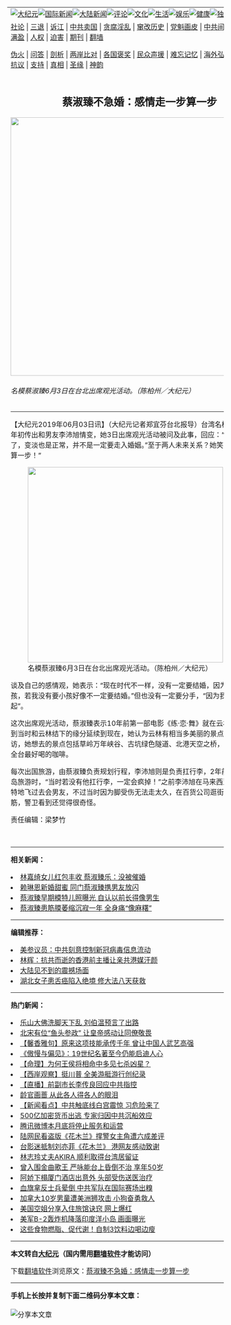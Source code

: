 <a name="1" id="1" target="_blank"></a><span id="1"></span>
<table align=center border="0"><tr><td colspan="2" VALIGN=TOP><a href="https://github.com/hmzftj3856/djy/blob/master/gb/nsc413.md#1"><img src="https://raw.githubusercontent.com/hmzftj3856/www/master/t/djy/1.jpg" title="大纪元"></a><a href="https://github.com/hmzftj3856/djy/blob/master/gb/n24hr.md#1"><img src="https://raw.githubusercontent.com/hmzftj3856/www/master/t/djy/3.jpg" title="国际新闻"></a><a href="https://github.com/hmzftj3856/djy/blob/master/gb/nsc413.md#1"><img src="https://raw.githubusercontent.com/hmzftj3856/www/master/t/djy/4.jpg" title="大陆新闻"></a><a href="https://github.com/hmzftj3856/djy/blob/master/gb/news392.md#1"><img src="https://raw.githubusercontent.com/hmzftj3856/www/master/t/djy/5.jpg" title="评论"></a><a href="https://github.com/hmzftj3856/djy/blob/master/gb/news2007.md#1"><img src="https://raw.githubusercontent.com/hmzftj3856/www/master/t/djy/6.jpg" title="文化"></a><a href="https://github.com/hmzftj3856/djy/blob/master/gb/news2008.md#1"><img src="https://raw.githubusercontent.com/hmzftj3856/www/master/t/djy/7.jpg" title="生活"></a><a href="https://github.com/hmzftj3856/djy/blob/master/gb/ncyule.md#1"><img src="https://raw.githubusercontent.com/hmzftj3856/www/master/t/djy/8.jpg" title="娱乐"></a><a href="https://github.com/hmzftj3856/djy/blob/master/gb/nsc1002.md#1"><img src="https://raw.githubusercontent.com/hmzftj3856/www/master/t/djy/9.jpg" title="健康"><a href="https://github.com/hmzftj3856/djy/blob/master/gb/nf6092.md#1"><img src="https://raw.githubusercontent.com/hmzftj3856/www/master/t/djy/10a.jpg" title="独家"></a><a href="https://github.com/hmzftj3856/djy/blob/master/gb/nf4514.md#1"><img src="https://raw.githubusercontent.com/hmzftj3856/www/master/t/djy/12a.jpg" title="头条"></a></td></tr>
<tr><td colspan="2" VALIGN=TOP><a target="_blank" href="https://github.com/hmzftj3856/djy/blob/master/gb/9p.md#1">社论</a> | <a target="_blank" href="https://github.com/hmzftj3856/djy/blob/master/gb/nf5657.md#1">三退</a> | <a target="_blank" href="https://github.com/hmzftj3856/djy/blob/master/gb/nf6124.md#1">诉江</a> | <a target="_blank" href="https://github.com/hmzftj3856/djy/blob/master/gb/nf1176117.md#1">中共卖国</a> | <a target="_blank" href="https://github.com/hmzftj3856/djy/blob/master/gb/nf5773.md#1">贪腐淫乱</a> | <a target="_blank" href="https://github.com/hmzftj3856/djy/blob/master/gb/nf1176115.md#1">窜改历史</a> | <a target="_blank" href="https://github.com/hmzftj3856/djy/blob/master/gb/nf1176107.md#1">党魁画皮</a> | <a target="_blank" href="https://github.com/hmzftj3856/djy/blob/master/gb/nf1320400.md#1">中共间谍</a> | <a target="_blank" href="https://github.com/hmzftj3856/djy/blob/master/gb/nf1176114.md#1">破坏传统</a> | <a target="_blank" href="https://github.com/hmzftj3856/ntdtv/blob/master/gb/prog447_1.md#1">恶贯满盈</a> | <a target="_blank" href="https://github.com/hmzftj3856/djy/blob/master/gb/ncid278.md#1">人权</a> | <a target="_blank" href="https://github.com/hmzftj3856/djy/blob/master/gb/nf1176111.md#1">迫害</a> | <a target="_blank" href="https://gitlab.com/szzdlab/mh-qikan/blob/master/README.md#1">期刊</a> | <a target="_blank" href="https://github.com/hmzftj3856/www/blob/master/README.md?zsrh#8">翻墙</a></p><p><a target="_blank" href="https://github.com/hmzftj3856/djy/blob/master/gb/nf5562.md#1">伪火</a> | <a target="_blank" href="https://github.com/hmzftj3856/djy/blob/master/gb/nf4378.md#1">问答</a> | <a target="_blank" href="https://github.com/hmzftj3856/djy/blob/master/gb/nf5792.md#1">剖析</a> | <a target="_blank" href="https://github.com/hmzftj3856/djy/blob/master/gb/nf5735.md#1">两岸比对</a> | <a target="_blank" href="https://github.com/hmzftj3856/djy/blob/master/gb/nf6119.md#1">各国褒奖</a> | <a target="_blank" href="https://github.com/hmzftj3856/djy/blob/master/gb/nf6120.md#1">民众声援</a> | <a target="_blank" href="https://github.com/hmzftj3856/djy/blob/master/gb/nf1188594.md#1">难忘记忆</a> | <a target="_blank" href="https://github.com/hmzftj3856/djy/blob/master/gb/nf3180.md#1">海外弘传</a> | <a target="_blank" href="https://github.com/hmzftj3856/djy/blob/master/gb/nf5410.md#1">万人上访</a> | <a target="_blank" href="https://github.com/hmzftj3856/ntdtv/blob/master/gb/prog1530_1.md#1">和平抗议</a> | <a target="_blank" href="https://github.com/hmzftj3856/djy/blob/master/gb/nf4386.md#1">支持</a> | <a target="_blank" href="https://github.com/hmzftj3856/djy/blob/master/gb/nf4389.md#1">真相</a> | <a target="_blank" href="https://github.com/hmzftj3856/djy/blob/master/gb/nf5790.md#1">圣缘</a> | <a target="_blank" href="https://github.com/hmzftj3856/djy/blob/master/gb/nf4786.md#1">神韵</a></td></tr>
<tr><td VALIGN=TOP width="626"><h2 align=center>蔡淑臻不急婚：感情走一步算一步</h2>
<img width="600" src="https://i.epochtimes.com/assets/uploads/2019/06/1906030628252384-600x400.jpg" />
<h6>名模蔡淑臻6月3日在台北出席观光活动。（陈柏州／大纪元）
</h6>
<hr>
	<p>【大纪元2019年06月03日讯】（大纪元记者郑宜芬台北报导）台湾名模女星<ahref="https://github.com/hmzftj3856/djy/blob/master/gb/tag/%E8%94%A1%E6%B7%91%E8%87%BB.md#1">蔡淑臻</a>年初传出和男友李沛旭情变，她3日出席观光活动被问及此事，回应：“时间那么久了，变淡也是正常，并不是一定要走入婚姻。”至于两人未来关系？她笑言：“就走一步算一步！”</p>
<figure id="attachment_11297702" style="width: 454px" class="wp-caption aligncenter"><ahref="https://i.epochtimes.com/assets/uploads/2019/06/1906030628012384.jpg"><img class=" wp-image-11297702" title="" src="https://i.epochtimes.com/assets/uploads/2019/06/1906030628012384.jpg" alt="" width="454" b="681" /></a><figcaption class="wp-caption-text">名模<ahref="https://github.com/hmzftj3856/djy/blob/master/gb/tag/%E8%94%A1%E6%B7%91%E8%87%BB.md#1">蔡淑臻</a>6月3日在台北出席观光活动。（陈柏州／大纪元）</figcaption></figure>
<p>谈及自己的感情观，她表示：“现在时代不一样，没有一定要结婚，因为我没有要小孩，若我没有要小孩好像不一定要结婚。”但也没有一定要分手，“因为我们还在一起”。</p>
<p>这次出席观光活动，蔡淑臻表示10年前第一部电影《练·恋·舞》就在云林拍摄，没想到当时和云林结下的缘分延续到现在，她认为云林有相当多美丽的景点，值得大家造访，她想去的景点包括草岭万年峡谷、古坑绿色隧道、北港天空之桥，还想去古坑喝全台最好喝的咖啡。</p>
<p>每次出国旅游，由蔡淑臻负责规划行程，李沛旭则是负责扛行李，2年前两人赴长滩岛旅游时，“当时若没有他扛行李，一定会疯掉！”之前李沛旭在马来西亚拍片时，她特地飞过去会男友，不过当时因为脚受伤无法走太久，在百货公司逛街还躲在角落拉筋，警卫看到还觉得很奇怪。</p>
<p>责任编辑：梁梦竹</p>
<p>&nbsp;</p>
	
<hr>


<strong>相关新闻：</strong>
<li><a href="https://github.com/hmzftj3856/djy/blob/master/gb/17/2/6/n8782191.md#1">林嘉绮女儿红包丰收 蔡淑臻乐：没被催婚</a></li>
<li><a href="https://github.com/hmzftj3856/djy/blob/master/gb/17/3/15/n8927145.md#1">赖琳恩新婚甜蜜 同门蔡淑臻携男友放闪</a></li>
<li><a href="https://github.com/hmzftj3856/djy/blob/master/gb/17/5/15/n9144455.md#1">蔡淑臻早期模特儿照曝光 自认以前长得像男生</a></li>
<li><a href="https://github.com/hmzftj3856/djy/blob/master/gb/18/4/2/n10269998.md#1">蔡淑臻患筋膜萎缩沉寂一年 全身痛“像麻糬”</a></li>
<hr>


<strong>编辑推荐：</strong>
<li><a href="https://github.com/onzhi266/djy/blob/master/gb/20/2/22/n11887949.md#1">美参议员：中共刻意控制新冠病毒信息流动</a></li>
<li><a href="https://github.com/tsiac2612/djy/blob/master/gb/19/6/22/n11340254.md#1" target="_blank">林辉：抗共而逝的香港前主播让亲共港媒汗颜</a></li><li><a href="https://github.com/hmzftj3856/djy/blob/master/gb/13/11/27/n4020290.md?dfh#1" target="_blank">大陆见不到的震撼场面</a></li><li><a href="https://github.com/tsiac2612/djy/blob/master/gb/16/4/1/n7484186.md#1" target="_blank">湖北女子患舌癌陷入绝境 修大法八天获救</a></li>
<hr>

<strong>热门新闻：</strong>
<li><a href="https://github.com/ohifsq339/djy/blob/master/gb/20/8/29/n12366244.md#1">乐山大佛洗脚天下乱 刘伯温预言了出路</a></li>
<li><a href="https://github.com/ohifsq339/djy/blob/master/gb/20/9/1/n12373464.md#1">北宋有位“鱼头参政” 让皇帝感动让同僚敬畏</a></li>
<li><a href="https://github.com/ohifsq339/djy/blob/master/gb/20/9/4/n12380954.md#1">【馨香雅句】原来这项技能承传千年 曾让中国人武艺高强</a></li>
<li><a href="https://github.com/ohifsq339/djy/blob/master/gb/20/9/2/n12374931.md#1">《傲慢与偏见》：19世纪名著至今仍能启迪人心</a></li>
<li><a href="https://github.com/ohifsq339/djy/blob/master/gb/20/8/10/n12318970.md#1">【命理】为何王侯将相命中多见七杀凶星？</a></li>
<li><a href="https://github.com/ohifsq339/djy/blob/master/gb/20/9/8/n12388058.md#1">【西岸观察】挺川普 全美游艇游行创纪录</a></li>
<li><a href="https://github.com/ohifsq339/djy/blob/master/gb/20/9/8/n12389579.md#1">【直播】前副市长李传良回应中共指控</a></li>
<li><a href="https://github.com/ohifsq339/djy/blob/master/gb/20/6/21/n12202372.md#1">龄官画蔷  从此各人得各人的眼泪</a></li>
<li><a href="https://github.com/ohifsq339/djy/blob/master/gb/20/9/5/n12383239.md#1">【新闻看点】中共触底线白宫震惊 习危险来了</a></li>
<li><a href="https://github.com/ohifsq339/djy/blob/master/gb/20/9/6/n12383819.md#1">500亿加密货币出逃 专家归因中共沉船效应</a></li>
<li><a href="https://github.com/ohifsq339/djy/blob/master/gb/20/9/6/n12384093.md#1">腾讯微博本月底将停止服务和运营</a></li>
<li><a href="https://github.com/ohifsq339/djy/blob/master/gb/20/9/6/n12384714.md#1">陆网民看盗版《花木兰》撑警女主角遭六成差评</a></li>
<li><a href="https://github.com/ohifsq339/djy/blob/master/gb/20/9/5/n12383230.md#1">台影迷抵制刘亦菲《花木兰》 港网友感动致谢</a></li>
<li><a href="https://github.com/ohifsq339/djy/blob/master/gb/20/9/7/n12387235.md#1">林志玲丈夫AKIRA 顺利取得台湾居留证</a></li>
<li><a href="https://github.com/ohifsq339/djy/blob/master/gb/20/9/6/n12383538.md#1">曾入围金曲歌王 严咏能台上昏倒不治 享年50岁</a></li>
<li><a href="https://github.com/ohifsq339/djy/blob/master/gb/20/9/7/n12385497.md#1">阿娇下榻厦门酒店出意外 头部受伤送医治疗</a></li>
<li><a href="https://github.com/ohifsq339/djy/blob/master/gb/20/9/6/n12383740.md#1">血旗拿反士兵晕倒 中共军队在国际赛场出糗</a></li>
<li><a href="https://github.com/ohifsq339/djy/blob/master/gb/20/9/6/n12383875.md#1">加拿大10岁男童遭美洲狮攻击 小狗奋勇救人</a></li>
<li><a href="https://github.com/ohifsq339/djy/blob/master/gb/20/9/6/n12383992.md#1">美国空姐分享入住旅馆诀窍 网上爆红</a></li>
<li><a href="https://github.com/ohifsq339/djy/blob/master/gb/20/9/7/n12385823.md#1">美军B-2轰炸机降落印度洋小岛 画面曝光</a></li>
<li><a href="https://github.com/ohifsq339/djy/blob/master/gb/20/9/4/n12380960.md#1">这些食物燃脂、促代谢！自制3饮料边喝边瘦</a></li>
<hr>

<strong>本文转自<a href="https://www.epochtimes.com">大纪元</a>（国内需用<a href="https://github.com/hmzftj3856/www/blob/master/README.md#8">翻墙软件</a>才能访问）</strong><p>下载<a href="https://github.com/hmzftj3856/www/blob/master/README.md#8">翻墙软件</a>浏览原文：<a href="https://www.epochtimes.com/gb/19/6/3/n11297695.htm">蔡淑臻不急婚：感情走一步算一步</a></p><hr>

<strong>手机上长按并复制下面二维码分享本文章：</strong><br><br><img src="http://www.szzd.org/v.php?action=qrcode&url=https://github.com/hmzftj3856/djy/blob/master/gb/19/6/3/n11297695.md%231" title="分享本文章"></td><td VALIGN=TOP><a href="https://github.com/hmzftj3856/djy/blob/master/gb/16/1/21/n4622075.md?dfh#1" target="_blank"><img src="https://raw.githubusercontent.com/hmzftj3856/djy/master/gb/300/wei-f1.jpg" title="中共的伪火骗局"  alt="中共的伪火骗局"></a><br><a href="https://github.com/hmzftj3856/www/blob/master/README.md?dfh#9" target="_blank"><img src="https://raw.githubusercontent.com/hmzftj3856/djy/master/gb/300/yong-h.jpg" title="永恒的见证"  alt="永恒的见证"></a><br><a href="https://github.com/hmzftj3856/djy/blob/master/gb/13/9/29/n3974789.md?dfh#1" target="_blank"><img src="https://raw.githubusercontent.com/hmzftj3856/djy/master/gb/300/shang-lnz.jpg" title="善良女子被中共投男牢"  alt="善良女子被中共投男牢"></a><br><a href="https://github.com/hmzftj3856/djy/blob/master/gb/16/3/16/n4663449.md?dfh#1" target="_blank"><img src="https://raw.githubusercontent.com/hmzftj3856/djy/master/gb/300/huo-z3.jpg" title="警卫目击活摘器官"  alt="警卫目击活摘器官"></a><br><a href="https://github.com/hmzftj3856/djy/blob/master/gb/16/8/7/n8177641.md?dfh#1" target="_blank"><img src="https://raw.githubusercontent.com/hmzftj3856/djy/master/gb/300/huo-z4.jpg" title="证人描述活摘恐怖"  alt="证人描述活摘恐怖"></a><br><a href="https://github.com/hmzftj3856/djy/blob/master/gb/10/4/19/n2881569.md?dfh#1" target="_blank"><img src="https://raw.githubusercontent.com/hmzftj3856/djy/master/gb/300/huo-z1.jpg" title="揭开活摘器官黑幕"  alt="揭开活摘器官黑幕"></a><br><a href="https://github.com/hmzftj3856/djy/blob/master/gb/10/11/7/n3077476.md?dfh#1" target="_blank"><img src="https://raw.githubusercontent.com/hmzftj3856/djy/master/gb/300/ma-ks.jpg" title="马克思的成魔之路"  alt="马克思的成魔之路"></a><br><a href="https://github.com/hmzftj3856/djy/blob/master/gb/14/6/9/n4173977.md?dfh#1" target="_blank"><img src="https://raw.githubusercontent.com/hmzftj3856/djy/master/gb/300/chang-zs.jpg" title="藏字石 蕴天机"  alt="藏字石 蕴天机"></a><br><a href="https://github.com/hmzftj3856/djy/blob/master/gb/18/5/10/n10381511.md?dfh#1" target="_blank"><img src="https://raw.githubusercontent.com/hmzftj3856/djy/master/gb/300/st1.jpg" title="关注3亿人三退"  alt="关注3亿人三退"></a><br><a href="https://github.com/hmzftj3856/djy/blob/master/gb/18/3/21/n10237682.md?dfh#1" target="_blank"><img src="https://raw.githubusercontent.com/hmzftj3856/djy/master/gb/300/jie-t.jpg" title="解体中共复兴中华"  alt="解体中共复兴中华"></a><br><a href="https://github.com/hmzftj3856/djy/blob/master/gb/9/2/9/n2422991.md?dfh#1" target="_blank"><img src="https://raw.githubusercontent.com/hmzftj3856/djy/master/gb/300/gao-zs.jpg" title="中共迫害良心律师"  alt="中共迫害良心律师"></a><br><a href="https://github.com/hmzftj3856/djy/blob/master/gb/18/12/9/n10900044.md?dfh#1" target="_blank"><img src="https://raw.githubusercontent.com/hmzftj3856/djy/master/gb/300/sj1.jpg" title="303万人举报江泽民"  alt="303万人举报江泽民"></a><br><a href="https://github.com/hmzftj3856/djy/blob/master/gb/18/8/28/n10672014.md?dfh#1" target="_blank"><img src="https://raw.githubusercontent.com/hmzftj3856/djy/master/gb/300/sj2.jpg" title="这些官员为何起诉江泽民"  alt="这些官员为何起诉江泽民"></a><br><a href="https://github.com/hmzftj3856/djy/blob/master/gb/8/12/18/n2367165.md?dfh#1" target="_blank"><img src="https://raw.githubusercontent.com/hmzftj3856/djy/master/gb/300/liangan.jpg" title="海峡两岸的强烈对比"  alt="海峡两岸的强烈对比"></a><br><a href="https://github.com/hmzftj3856/djy/blob/master/gb/15/12/10/n4593139.md?dfh#1" target="_blank"><img src="https://raw.githubusercontent.com/hmzftj3856/djy/master/gb/300/jia-ndzl.jpg" title="加拿大总理的贺信"  alt="加拿大总理的贺信"></a><br><a href="https://github.com/hmzftj3856/djy/blob/master/gb/11/6/17/n3289382.md?dfh#1" target="_blank"><img src="https://raw.githubusercontent.com/hmzftj3856/djy/master/gb/300/xiao-wd.jpg" title="探寻真相兼听则明"  alt="探寻真相兼听则明"></a><br><a href="https://github.com/hmzftj3856/djy/blob/master/gb/18/10/27/n10812623.md?dfh#1" target="_blank"><img src="https://raw.githubusercontent.com/hmzftj3856/djy/master/gb/300/yindu.jpg" title="印度媒体报道东方"  alt="印度媒体报道东方"></a><br><a href="https://github.com/hmzftj3856/djy/blob/master/gb/18/6/9/n10469652.md?dfh#1" target="_blank"><img src="https://raw.githubusercontent.com/hmzftj3856/djy/master/gb/300/xie-j.jpg" title="不一样的海外校园"  alt="不一样的海外校园"></a><br><a href="https://github.com/hmzftj3856/djy/blob/master/gb/7/4/5/n1669415.md?dfh#1" target="_blank"><img src="https://raw.githubusercontent.com/hmzftj3856/djy/master/gb/300/li-up.jpg" title="从大师到徒弟的传奇"  alt="从大师到徒弟的传奇"></a><br><a href="https://github.com/hmzftj3856/djy/blob/master/gb/17/5/26/n9191512.md?dfh#1" target="_blank"><img src="https://raw.githubusercontent.com/hmzftj3856/djy/master/gb/300/zfl2.jpg" title="亿万人与东方一本奇书"  alt="亿万人与东方一本奇书"></a><br><a href="https://github.com/hmzftj3856/djy/blob/master/gb/13/11/27/n4020290.md?dfh#1" target="_blank"><img src="https://raw.githubusercontent.com/hmzftj3856/djy/master/gb/300/zhen-h.jpg" title="大陆见不到的震撼场面"  alt="大陆见不到的震撼场面"></a><br><a href="https://github.com/hmzftj3856/djy/blob/master/gb/15/7/17/n4482910.md?dfh#1" target="_blank"><img src="https://raw.githubusercontent.com/hmzftj3856/djy/master/gb/300/dalu-sk.jpg" title="人心向善 大陆当初盛况"  alt="人心向善 大陆当初盛况"></a><br><a href="https://github.com/hmzftj3856/djy/blob/master/gb/19/1/5/n10955468.md?dfh#1" target="_blank"><img src="https://raw.githubusercontent.com/hmzftj3856/djy/master/gb/300/zfl1.jpg" title="追寻真理 这书讲什么"  alt="追寻真理 这书讲什么"></a><br><a href="https://github.com/hmzftj3856/www/blob/master/README.md?dfh#1" target="_blank"><img src="https://raw.githubusercontent.com/hmzftj3856/djy/master/gb/300/fq1.jpg" title="下载免费翻墙软件"  alt="下载免费翻墙软件"></a><br></td></tr></table>
